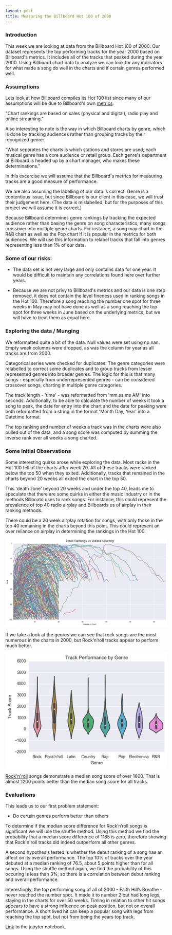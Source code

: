 ```yaml
---
layout: post
title: Measuring the Billboard Hot 100 of 2000
---
```


### Introduction

This week we are looking at data from the Billboard Hot 100 of 2000.
Our dataset represents the top performing tracks for the year 2000 based on Billboard's metrics. It includes all of the tracks that peaked during the year 2000. Using Billboard chart data to analyze we can look for any indicators for what made a song do well in the charts and if certain genres performed well.

### Assumptions

Lets look at how Billboard compiles its Hot 100 list since many of our assumptions will be due to Billboard's own <a href="https://en.wikipedia.org/wiki/Billboard_Hot_100#Year-end_charts">metrics</a>.

"Chart rankings are based on sales (physical and digital), radio play and online streaming."

Also interesting to note is the way in which Billboard charts by genre, which is done by tracking audiences rather than grouping tracks by their recognized genre: 

“What separates the charts is which stations and stores are used; each musical genre has a core audience or retail group. Each genre's department at Billboard is headed up by a chart manager, who makes these determinations.”

In this excercise we will assume that the Billboard's metrics for measuring tracks are a good measure of performance. 

We are also assuming the labelling of our data is correct. Genre is a contentious issue, but since Billboard is our client in this case, we will trust their judgement here. (The data is mislabelled, but for the purposes of this project we will assume it is correct.)

Because Billboard determines genre rankings by tracking the expected audience rather than basing the genre on song characteristics, many songs crossover into multiple genre charts. For instance, a song may chart in the R&B chart as well as the Pop chart if it is popular in the metrics for both audiences. We will use this information to relabel tracks that fall into genres representing less than 1% of our data.

### Some of our risks: 

- The data set is not very large and only contains data for one year. It would be difficult to maintain any correlations found here over further years. 

- Because we are not privy to Billboard's metrics and our data is one step  removed, it does not contain the level fineness used in ranking songs in the Hot 100. Therefore a song reaching the number one spot for three weeks in May may not have done as well as a song reaching the top spot for three weeks in June based on the underlying metrics, but we will have to treat them as equal here.

### Exploring the data / Munging

We reformatted quite a bit of the data. Null values were set using np.nan. Empty week columns were dropped, as was the column for year as all tracks are from 2000. 

Categorical series were checked for duplicates. The genre categories were relabelled to correct some duplicates and to group tracks from lesser represented genres into broader genres. The logic for this is that many songs - especially from underrepresented genres - can be considered crossover songs, charting in multiple genre categories. 

The track length - 'time' - was reformatted from 'mm.ss.ms AM' into seconds. Additionally, to be able to calculate the number of weeks it took a song to peak, the date for entry into the chart and the date for peaking were both reformatted from a string in the format 'Month Day, Year' into a Datetime format. 

The top ranking and number of weeks a track was in the charts were also pulled out of the data, and a song score was computed by summing the inverse rank over all weeks a song charted.

### Some Initial Observations

Some interesting quirks arose while exploring the data. Most racks in the Hot 100 fell of the charts after week 20. All of these tracks were ranked below the top 50 when they exited. Additionally, tracks that remained in the charts beyond 20 weeks all exited the chart in the top 50. 

This 'death zone' beyond 20 weeks and under the top 40, leads me to speculate that there are some quirks in either the music industry or in the methods Billboatd uses to rank songs. For instance, this could represent the prevalence of top 40 radio airplay and Billboards us of airplay in their ranking methods. 

There could be a 20 week airplay rotation for songs, with only those in the top 40 remaining in the charts beyond this point. This could represent an over reliance on airplay in determining the rankings in the Hot 100. 

![Track Rankings per Week](../images/Billboard100/rankperweek.png)

If we take a look at the genres we can see that rock songs are the most numerous in the charts in 2000, but Rock’n’roll tracks appear to perform much better.

![Track Rankings per Week](../images/Billboard100/genrescore.png)

<a href="https://youtu.be/M3T_xeoGES8?t=26">Rock'n'roll</a> songs demonstrate a median song score of over 1600. That is almost 1200 points better than the median song score for all tracks. 

### Evaluations

This leads us to our first problem statement: 

- Do certain genres perform better than others

To determine if the median score difference for Rock’n’roll songs is significant we will use the shuffle method. Using this method we find the probability that a median score difference of 1185 is zero, therefore showing that Rock'n'roll tracks did indeed outperform all other genres.

A second hypothesis tested is whether the debut ranking of a song has an affect on its overall performance. The top 10% of tracks over the year debuted at a median ranking of 76.5, about 5 points higher than for all songs. Using the shuffle method again, we find the probability of this occuring is less than 3%, so there is a correlation between debut ranking and overall performance.

Interestingly, the top performing song of all of 2000 - Faith Hill’s Breathe - never reached the number spot. It made it to number 2 but had long legs, staying in the charts for over 50 weeks. Timing in relation to other hit songs appears to have a strong influence on peak position, but not on overall performance. A short lived hit can keep a popular song with legs from reaching the top spot, but not from being the years top track. 

<a href="https://git.generalassemb.ly/anthonysull/project-2-billboard/blob/master/Billboard100.ipynb">Link</a> to the jupyter notebook. 

